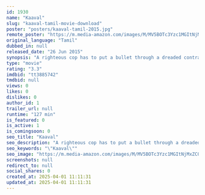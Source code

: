 ```yaml
---
id: 1930
name: "Kaaval"
slug: "kaaval-tamil-movie-download"
poster: "posters/kaaval-tamil-2015.jpg"
remote_poster: "https://m.media-amazon.com/images/M/MV5BOTc3Yzc1MGItNjMxZC00NjhmLTgzOTgtNTYxMjk3Y2IzMDZlXkEyXkFqcGdeQXVyMTEzNzg0Mjkx._V1_SX300.jpg"
original_language: "Tamil"
dubbed_in: null
released_date: "26 Jun 2015"
synopsis: "A righteous cop has to put a bullet through a dreaded contract killer."
type: "movie"
rating: "3.3"
imdbid: "tt3885742"
tmdbid: null
views: 0
likes: 0
dislikes: 0
author_id: 1
trailer_url: null
runtime: "127 min"
is_featured: 0
is_active: 1
is_comingsoon: 0
seo_title: "Kaaval"
seo_description: "A righteous cop has to put a bullet through a dreaded contract killer."
seo_keywords: "\"Kaaval\""
seo_image: "https://m.media-amazon.com/images/M/MV5BOTc3Yzc1MGItNjMxZC00NjhmLTgzOTgtNTYxMjk3Y2IzMDZlXkEyXkFqcGdeQXVyMTEzNzg0Mjkx._V1_SX300.jpg"
screenshots: null
redirect_to: null
social_shares: 0
created_at: 2025-04-01 11:11:31
updated_at: 2025-04-01 11:11:31
---
```


